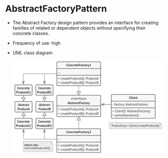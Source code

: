 # AbstractFactoryPattern

- The Abstract Factory design pattern provides an interface for creating families of related or dependent objects without specifying their concrete classes.

- Frequency of use: high

- UML class diagram

    ![UML class diagram](/.assets/abstractFactoryPattern.png "Abstract Factory Pattern")
